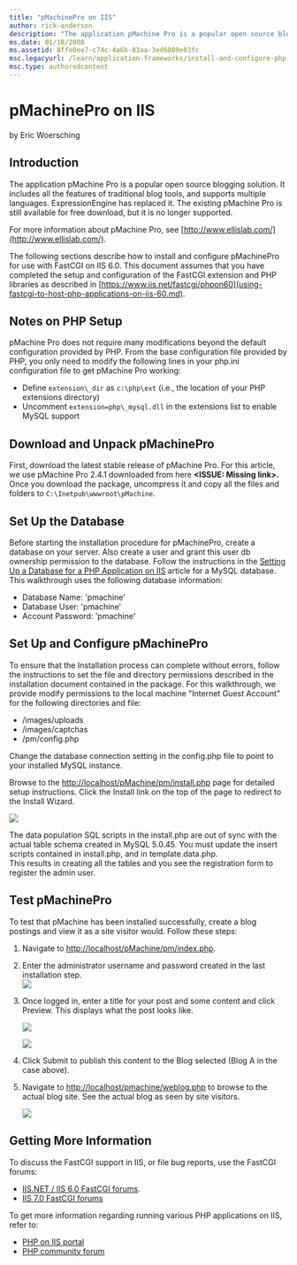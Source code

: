 ```yaml
---
title: "pMachinePro on IIS"
author: rick-anderson
description: "The application pMachine Pro is a popular open source blogging solution. It includes all the features of traditional blog tools, and supports multiple langua..."
ms.date: 01/18/2008
ms.assetid: 8ffe0ee7-c74c-4a6b-83aa-3ed6009e03fc
msc.legacyurl: /learn/application-frameworks/install-and-configure-php-applications-on-iis/pmachinepro-on-iis
msc.type: authoredcontent
---
```

# pMachinePro on IIS

by Eric Woersching

## Introduction

The application pMachine Pro is a popular open source blogging solution. It includes all the features of traditional blog tools, and supports multiple languages. ExpressionEngine has replaced it. The existing pMachine Pro is still available for free download, but it is no longer supported.

For more information about pMachine Pro, see [http://www.ellislab.com/](http://www.ellislab.com/).

The following sections describe how to install and configure pMachinePro for use with FastCGI on IIS 6.0. This document assumes that you have completed the setup and configuration of the FastCGI extension and PHP libraries as described in [https://www.iis.net/fastcgi/phpon60](using-fastcgi-to-host-php-applications-on-iis-60.md).

## Notes on PHP Setup

pMachine Pro does not require many modifications beyond the default configuration provided by PHP. From the base configuration file provided by PHP, you only need to modify the following lines in your php.ini configuration file to get pMachine Pro working:

- Define `extension\_dir` as `c:\php\ext` (i.e., the location of your PHP extensions directory)
- Uncomment `extension=php\_mysql.dll` in the extensions list to enable MySQL support

## Download and Unpack pMachinePro

First, download the latest stable release of pMachine Pro. For this article, we use pMachine Pro 2.4.1 downloaded from here **&lt;ISSUE: Missing link&gt;.** Once you download the package, uncompress it and copy all the files and folders to `C:\Inetpub\wwwroot\pMachine`.

## Set Up the Database

Before starting the installation procedure for pMachinePro, create a database on your server. Also create a user and grant this user db ownership permission to the database. Follow the instructions in the [Setting Up a Database for a PHP Application on IIS](../install-and-configure-php-on-iis/setting-up-a-database-for-a-php-application-on-iis.md) article for a MySQL database. This walkthrough uses the following database information:

- Database Name: 'pmachine'
- Database User: 'pmachine'
- Account Password: 'pmachine'

## Set Up and Configure pMachinePro

To ensure that the Installation process can complete without errors, follow the instructions to set the file and directory permissions described in the installation document contained in the package. For this walkthrough, we provide modify permissions to the local machine "Internet Guest Account" for the following directories and file:

- /images/uploads
- /images/captchas
- /pm/config.php

Change the database connection setting in the config.php file to point to your installed MySQL instance.

Browse to the [http://localhost/pMachine/pm/install.php](http://localhost/pMachine/pm/install.php) page for detailed setup instructions. Click the Install link on the top of the page to redirect to the Install Wizard.

[![](pmachinepro-on-iis/_static/image2.jpg)](pmachinepro-on-iis/_static/image1.jpg)

The data population SQL scripts in the install.php are out of sync with the actual table schema created in MySQL 5.0.45. You must update the insert scripts contained in install.php, and in template.data.php.  
This results in creating all the tables and you see the registration form to register the admin user.

## Test pMachinePro

To test that pMachine has been installed successfully, create a blog postings and view it as a site visitor would. Follow these steps:

1. Navigate to [http://localhost/pMachine/pm/index.php](http://localhost/pMachine/pm/index.php).
2. Enter the administrator username and password created in the last installation step.  
    [![](pmachinepro-on-iis/_static/image4.jpg)](pmachinepro-on-iis/_static/image3.jpg)
3. Once logged in, enter a title for your post and some content and click Preview. This displays what the post looks like.  

    [![](pmachinepro-on-iis/_static/image6.jpg)](pmachinepro-on-iis/_static/image5.jpg)

    [![](pmachinepro-on-iis/_static/image8.jpg)](pmachinepro-on-iis/_static/image7.jpg)
4. Click Submit to publish this content to the Blog selected (Blog A in the case above).
5. Navigate to [http://localhost/pmachine/weblog.php](http://localhost/pmachine/weblog.php) to browse to the actual blog site. See the actual blog as seen by site visitors.  

    [![](pmachinepro-on-iis/_static/image10.jpg)](pmachinepro-on-iis/_static/image9.jpg)

## Getting More Information

To discuss the FastCGI support in IIS, or file bug reports, use the FastCGI forums:

- [IIS.NET / IIS 6.0 FastCGI forums](https://forums.iis.net/1103.aspx).
- [IIS 7.0 FastCGI forums](https://forums.iis.net/1104.aspx)

To get more information regarding running various PHP applications on IIS, refer to:

- [PHP on IIS portal](https://php.iis.net/)
- [PHP community forum](https://forums.iis.net/1102.aspx)
